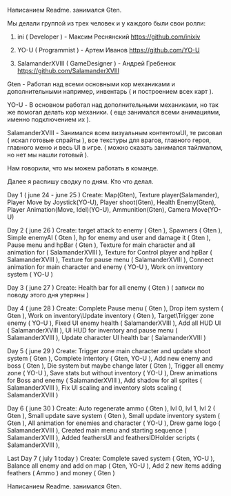 Написанием Readme. занимался Gten.

Мы делали группой из трех человек и у каждого были свои ролли:
1. ini ( Developer ) - Максим Реснянский 
https://github.com/inixiv

2. YO-U ( Programmist ) - Артем Иванов 
https://github.com/YO-U

3. SalamanderXVIII ( GameDesigner ) - Андрей Гребенюк 
https://github.com/SalamanderXVIII

Gten - Работал над всеми основными кор механиками и дополнительными например, инвентарь ( и построением всех карт ).

YO-U - В основном работал над дополнительными механиками, но так же помогал делать кор механики. ( еще занимался всеми анимациями, именно подключением их ).

SalamanderXVIII - Занимался всем визуальным контентомUI, те рисовал ( искал готовые спрайты ), все текстуры для врагов, главного героя, главного меню и весь UI в игре. ( можно сказать занимался тайлмапом, но нет мы нашли готовый ).

Нам говорили, что мы можем работать в команде.

Далее я распишу сводку по дням. Кто что делал.

Day 1 ( june 24 - june 25 )
Create: Map(Gten), Texture player(Salamander), Player Move by Joystick(YO-U), Player shoot(Gten), Health Enemy(Gten), Player Animation(Move, Idel)(YO-U), Ammunition(Gten), Camera Move(YO-U)

Day 2 ( june 26 )
Create: target attack to enemy ( Gten ), Spawners ( Gten ), Simple enemyAI ( Gten ), hp for enemy and user and damage it ( Gten ), Pause menu and hpBar ( Gten ), Texture for main character and all animation for ( SalamanderXVIII ), Texture for Control player and hpBar ( SalamanderXVIII ), Texture for pause menu ( SalamanderXVIII ), Connect animation for main character and enemy ( YO-U ), Work on inventory system ( YO-U )

Day 3 ( june 27 )
Create: Health bar for all enemy ( Gten ) ( записи по поводу этого дня утеряны  )

Day 4 ( june 28 )
Create: Complete Pause menu ( Gten ), Drop item system ( Gten ), Work on inventory\Update inventory ( Gten ), Target\Trigger zone enemy ( YO-U ), Fixed UI enemy health ( SalamanderXVIII ), Add all HUD UI ( SalamanderXVIII ), UI HUD for inventory and pause menu ( SalamanderXVIII ), Update character UI health bar ( SalamanderXVIII )

Day 5 ( june 29 )
Create: Trigger zone main character and update shoot system ( Gten ), Complete intentory ( Gten, YO-U ), Add new enemy and boss ( Gten ), Die system but maybe change later ( Gten ), Trigger all enemy zone ( YO-U ), Save stats but without inventory ( YO-U ), Drew animations for Boss and enemy ( SalamanderXVIII ), Add shadow for all sprites ( SalamanderXVIII ), Fix UI scaling and inventory slots scaling ( SalamanderXVIII )

Day 6 ( june 30 )
Create: Auto regenerate ammo ( Gten ), lvl 0, lvl 1, lvl 2 ( Gten ), Small update save system ( Gten ), Small update inventory system ( Gten ), All animation for enemies and character ( YO-U ), Drew game logo ( SalamanderXVIII ), Created main menu and starting sequence ( SalamanderXVIII ), Added feathersUI and feathersIDHolder scripts ( SalamanderXVIII ),

Last Day 7 ( july 1 today )
Create: Complete saved system ( Gten, YO-U ), Balance all enemy and add on map ( Gten, YO-U ), Add 2 new items adding feathers ( Ammo )  and money ( Gten ) 


Написанием Readme. занимался Gten.
